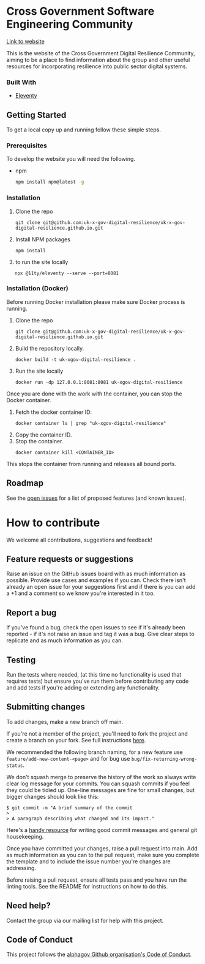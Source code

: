 

# Cross Government Software Engineering Community

[Link to website ](https://uk-x-gov-digital-resilience.github.io/)

This is the website of the Cross Government Digital Resilience Community, aiming to be a place to find information about the group and other useful resources for incorporating resilience into public sector digital systems. 


### Built With

* [Eleventy](https://github.com/11ty/eleventy)



<!-- GETTING STARTED -->
## Getting Started

To get a local copy up and running follow these simple steps.

### Prerequisites

To develop the website you will need the following.
* npm
  ```sh
  npm install npm@latest -g
  ```

### Installation

1. Clone the repo
   ```
   git clone git@github.com:uk-x-gov-digital-resilience/uk-x-gov-digital-resilience.github.io.git
   ```
2. Install NPM packages
   ```
   npm install
   ```
3. to run the site locally 
  ```
     npx @11ty/eleventy --serve --port=8081
   ```

### Installation (Docker)

Before running Docker installation please make sure Docker process is running.

1. Clone the repo
   ```
   git clone git@github.com:uk-x-gov-digital-resilience/uk-x-gov-digital-resilience.github.io.git
   ```
2. Build the repository locally.
   ```
   docker build -t uk-xgov-digital-resilience .
   ```
3. Run the site locally
   ```
   docker run -dp 127.0.0.1:8081:8081 uk-xgov-digital-resilience
   ```

Once you are done with the work with the container, you can stop the Docker container.

1. Fetch the docker container ID:
   ```
   docker container ls | grep "uk-xgov-digital-resilience"
   ```
2. Copy the container ID.
3. Stop the container.
   ```
   docker container kill <CONTAINER_ID>
   ```

This stops the container from running and releases all bound ports.

<!-- ROADMAP -->
## Roadmap

See the [open issues](https://github.com/uk-x-gov-digital-resilience/uk-x-gov-digital-resilience.github.io/issues) for a list of proposed features (and known issues).



<!-- CONTRIBUTING -->
# How to contribute

We welcome all contributions, suggestions and feedback!

## Feature requests or suggestions

Raise an issue on the GitHub issues board with as much information as possible. Provide use cases and examples if you can. Check there isn't already an open issue for your suggestions first and if there is you can add a +1 and a comment so we know you're interested in it too.

## Report a bug

If you've found a bug, check the open issues to see if it's already been reported - if it's not raise an issue and tag it was a bug. Give clear steps to replicate and as much information as you can.

## Testing

Run the tests where needed, (at this time no functionality is used that requires tests) but ensure you've run them before contributing any code and add tests if you're adding or extending any functionality.

## Submitting changes

To add changes, make a new branch off main.

If you're not a member of the project, you'll need to fork the project and create a branch on your fork. See full instructions [here](https://docs.github.com/en/free-pro-team@latest/github/collaborating-with-issues-and-pull-requests/working-with-forks).

We recommended the following branch naming, for a new feature use `feature/add-new-content-<page>` and for bug use `bug/fix-returning-wrong-status`.

We don't squash merge to preserve the history of the work so always write clear log message for your commits. You can squash commits if you feel they could be tidied up. One-line messages are fine for small changes, but bigger changes should look like this:

    $ git commit -m "A brief summary of the commit
    > 
    > A paragraph describing what changed and its impact."

Here's a [handy resource](https://github.com/alphagov/styleguides/blob/master/git.md) for writing good commit messages and general git housekeeping.

Once you have committed your changes, raise a pull request into main. Add as much information as you can to the pull request, make sure you complete the template and to include the issue number you're changes are addressing.

Before raising a pull request, ensure all tests pass and you have run the linting tools. See the README for instructions on how to do this.

## Need help?

Contact the group via our mailing list for help with this project.

## Code of Conduct

This project follows the [alphagov Github organisation's Code of Conduct](https://github.com/alphagov/.github/blob/master/CODE_OF_CONDUCT.md).
